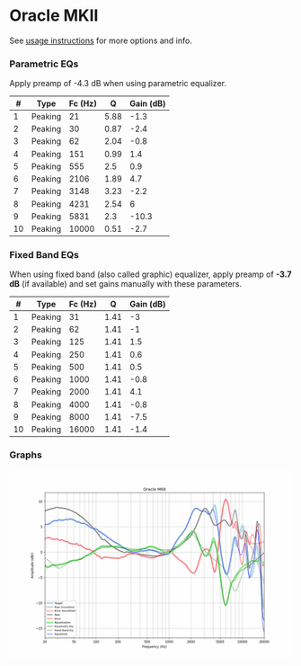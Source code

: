 # Oracle MKII
See [usage instructions](https://github.com/jaakkopasanen/AutoEq#usage) for more options and info.

### Parametric EQs
Apply preamp of -4.3 dB when using parametric equalizer.

|   # | Type    |   Fc (Hz) |    Q |   Gain (dB) |
|-----|---------|-----------|------|-------------|
|   1 | Peaking |        21 | 5.88 |        -1.3 |
|   2 | Peaking |        30 | 0.87 |        -2.4 |
|   3 | Peaking |        62 | 2.04 |        -0.8 |
|   4 | Peaking |       151 | 0.99 |         1.4 |
|   5 | Peaking |       555 | 2.5  |         0.9 |
|   6 | Peaking |      2106 | 1.89 |         4.7 |
|   7 | Peaking |      3148 | 3.23 |        -2.2 |
|   8 | Peaking |      4231 | 2.54 |         6   |
|   9 | Peaking |      5831 | 2.3  |       -10.3 |
|  10 | Peaking |     10000 | 0.51 |        -2.7 |

### Fixed Band EQs
When using fixed band (also called graphic) equalizer, apply preamp of **-3.7 dB** (if available) and set gains manually with these parameters.

|   # | Type    |   Fc (Hz) |    Q |   Gain (dB) |
|-----|---------|-----------|------|-------------|
|   1 | Peaking |        31 | 1.41 |        -3   |
|   2 | Peaking |        62 | 1.41 |        -1   |
|   3 | Peaking |       125 | 1.41 |         1.5 |
|   4 | Peaking |       250 | 1.41 |         0.6 |
|   5 | Peaking |       500 | 1.41 |         0.5 |
|   6 | Peaking |      1000 | 1.41 |        -0.8 |
|   7 | Peaking |      2000 | 1.41 |         4.1 |
|   8 | Peaking |      4000 | 1.41 |        -0.8 |
|   9 | Peaking |      8000 | 1.41 |        -7.5 |
|  10 | Peaking |     16000 | 1.41 |        -1.4 |

### Graphs
![](./Oracle%20MKII.png)
